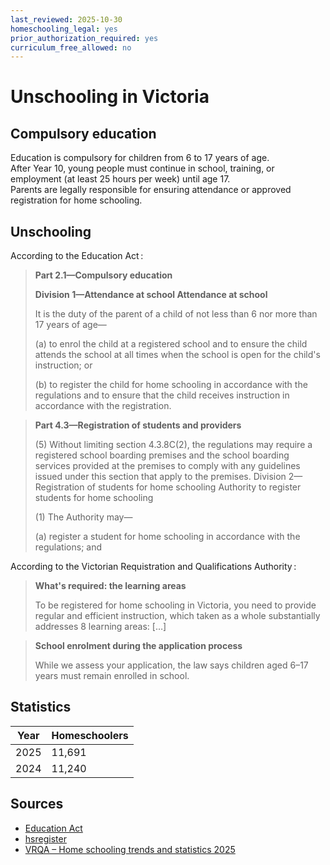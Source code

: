 ```yaml
---
last_reviewed: 2025-10-30
homeschooling_legal: yes
prior_authorization_required: yes
curriculum_free_allowed: no
---
```


# Unschooling in Victoria

## Compulsory education


Education is compulsory for children from 6 to 17 years of age.  
After Year 10, young people must continue in school, training, or employment
(at least 25 hours per week) until age 17.  
Parents are legally responsible for ensuring attendance or approved registration for home schooling.

## Unschooling

According to the Education Act :

> **Part 2.1—Compulsory education**
> 
> **Division 1—Attendance at school Attendance at school**
> 
> It is the duty of the parent of a child of not less than 6 nor more than 17 years of age—
> 
> (a) to enrol the child at a registered school and to ensure the child attends the school at all times when the school is open for the child's instruction; or
> 
> (b) to register the child for home schooling in accordance with the regulations and to ensure that the child receives instruction in accordance with the registration.

> **Part 4.3—Registration of students and providers**
> 
> (5) Without limiting section 4.3.8C(2), the regulations may require a registered school boarding premises and the school boarding services provided at the premises to comply with any guidelines issued under this section that apply to the premises.
> Division 2—Registration of students for home schooling
> Authority to register students for home schooling
> 
> (1) The Authority may—
> 
> (a) register a student for home schooling in accordance with the regulations; and

According to the Victorian Requistration and Qualifications Authority :

> **What's required: the learning areas**
>
> To be registered for home schooling in Victoria, you need to provide regular and efficient instruction,
> which taken as a whole substantially addresses 8 learning areas: […]

> **School enrolment during the application process**
>
> While we assess your application, the law says children aged 6–17 years must remain enrolled in school.

## Statistics

| Year | Homeschoolers |
| - | - |
| 2025 | 11,691 |
| 2024 | 11,240 |

## Sources

* [Education Act](https://content.legislation.vic.gov.au/sites/default/files/2022-12/06-24aa097-authorised.pdf)
* [hsregister](https://www.vrqa.vic.gov.au/home/Pages/hsregister.aspx)
* [VRQA – Home schooling trends and statistics 2025](https://www2.vrqa.vic.gov.au/home-schooling-trends-and-statistics)
